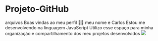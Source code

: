 # Projeto-GitHub
arquivos
Boas vindas ao meu perfil 💙💙
meu nome e Carlos
Estou me desenvolvendo na linguagem JavaScript
Utilizo esse espaço para minha organização e compartilhamento dos meu projetos desenvolvidos
![](https://i.gifer.com/NPV4.gif)

